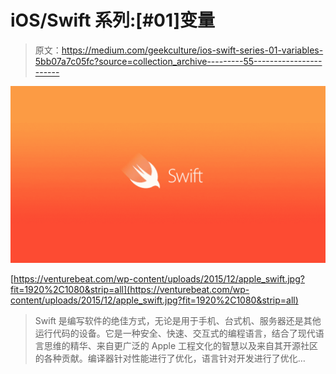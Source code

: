 # iOS/Swift 系列:[#01]变量

> 原文：<https://medium.com/geekculture/ios-swift-series-01-variables-5bb07a7c05fc?source=collection_archive---------55----------------------->

![](img/a67cf77cfdc4a611dc5bbb334a0c5041.png)

[https://venturebeat.com/wp-content/uploads/2015/12/apple_swift.jpg?fit=1920%2C1080&strip=all](https://venturebeat.com/wp-content/uploads/2015/12/apple_swift.jpg?fit=1920%2C1080&strip=all)

> Swift 是编写软件的绝佳方式，无论是用于手机、台式机、服务器还是其他运行代码的设备。它是一种安全、快速、交互式的编程语言，结合了现代语言思维的精华、来自更广泛的 Apple 工程文化的智慧以及来自其开源社区的各种贡献。编译器针对性能进行了优化，语言针对开发进行了优化…